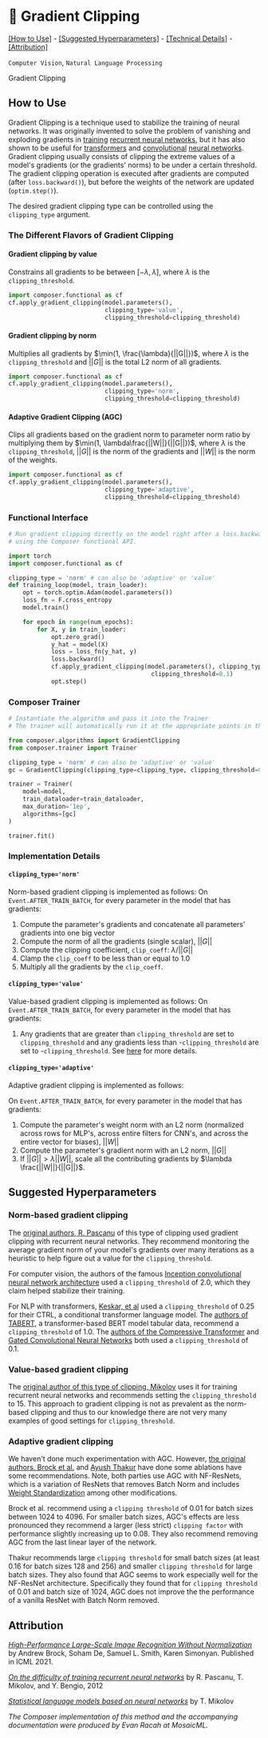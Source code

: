 # 📎 Gradient Clipping

[\[How to Use\]](#how-to-use) - [\[Suggested Hyperparameters\]](#suggested-hyperparameters) - [\[Technical Details\]](#technical-details) - [\[Attribution\]](#attribution)

 `Computer Vision`, `Natural Language Processing`

Gradient Clipping

<!--| |
|:--:
|*Need a picture.*|-->

## How to Use
Gradient Clipping is a technique used to stabilize the training of neural networks. It was
originally invented to solve the problem of vanishing and exploding gradients in [training](https://www.fit.vut.cz/study/phd-thesis/283/.en) [recurrent neural networks](https://arxiv.org/abs/1211.5063), but it has also shown to be useful for [transformers](https://arxiv.org/abs/1909.05858v2) and [convolutional](https://arxiv.org/abs/1512.00567v3) [neural networks](https://arxiv.org/abs/2102.06171).
Gradient clipping usually consists of clipping the extreme values of a model's gradients (or the gradients' norms) to be under
a certain threshold. The gradient clipping operation is executed after gradients are computed (after `loss.backward()`), but before the weights of the network are updated (`optim.step()`).

The desired gradient clipping type can be controlled using the `clipping_type` argument.

### The Different Flavors of Gradient Clipping

#### Gradient clipping by value
Constrains all gradients to be between $[-\lambda, \lambda]$, where $\lambda$ is
the `clipping_threshold`.

<!-- Usage: -->
<!--
```python
from tests.common import SimpleModel

model = SimpleModel()
```
-->
<!--pytest-codeblocks:cont-->
```python
import composer.functional as cf
cf.apply_gradient_clipping(model.parameters(),
                           clipping_type='value',
                           clipping_threshold=clipping_threshold)
```
#### Gradient clipping by norm
Multiplies all gradients by $\min(1, \frac{\lambda}{||G||})$, where $\lambda$ is
the `clipping_threshold` and $||G||$ is the total L2 norm of all gradients.
<!-- Usage: -->
<!--
```python
from tests.common import SimpleModel

model = SimpleModel()
```
-->
<!--pytest-codeblocks:cont-->
```python
import composer.functional as cf
cf.apply_gradient_clipping(model.parameters(),
                           clipping_type='norm',
                           clipping_threshold=clipping_threshold)
```
#### Adaptive Gradient Clipping (AGC)
Clips all gradients based on the gradient norm to parameter norm ratio by multiplying them by
$\min(1, \lambda\frac{||W||}{||G||})$, where $\lambda$ is the `clipping_threshold`,
$||G||$ is the norm of the gradients and $||W||$ is the norm of the weights.
<!-- Usage: -->
<!--
```python
from tests.common import SimpleModel

model = SimpleModel()
```
-->
<!--pytest-codeblocks:cont-->
```python
import composer.functional as cf
cf.apply_gradient_clipping(model.parameters(),
                           clipping_type='adaptive',
                           clipping_threshold=clipping_threshold)
```

### Functional Interface

```python
# Run gradient clipping directly on the model right after a loss.backward() call
# using the Composer functional API.

import torch
import composer.functional as cf

clipping_type = 'norm' # can also be 'adaptive' or 'value'
def training_loop(model, train_loader):
    opt = torch.optim.Adam(model.parameters())
    loss_fn = F.cross_entropy
    model.train()

    for epoch in range(num_epochs):
        for X, y in train_loader:
            opt.zero_grad()
            y_hat = model(X)
            loss = loss_fn(y_hat, y)
            loss.backward()
            cf.apply_gradient_clipping(model.parameters(), clipping_type=clipping_type,
                                        clipping_threshold=0.1)
            opt.step()
```

### Composer Trainer

<!--
```python
from torch.utils.data import DataLoader
from tests.common import RandomClassificationDataset, SimpleModel

model = SimpleModel()
train_dataloader = DataLoader(RandomClassificationDataset())
```
-->
<!--pytest-codeblocks:cont-->
```python
# Instantiate the algorithm and pass it into the Trainer
# The trainer will automatically run it at the appropriate points in the training loop

from composer.algorithms import GradientClipping
from composer.trainer import Trainer

clipping_type = 'norm' # can also be 'adaptive' or 'value'
gc = GradientClipping(clipping_type=clipping_type, clipping_threshold=0.1)

trainer = Trainer(
    model=model,
    train_dataloader=train_dataloader,
    max_duration='1ep',
    algorithms=[gc]
)

trainer.fit()
```

### Implementation Details

#### `clipping_type='norm'`
Norm-based gradient clipping is implemented as follows:
On `Event.AFTER_TRAIN_BATCH`, for every parameter in the model that has gradients:
1. Compute the parameter's gradients and concatenate all parameters' gradients into one big vector
2. Compute the norm of all the gradients (single scalar), $||G||$
3. Compute the clipping coefficient, `clip_coeff`: $\lambda / ||G||$
4. Clamp the `clip_coeff` to be less than or equal to 1.0
5. Multiply all the gradients by the `clip_coeff`.

#### `clipping_type='value'`
Value-based gradient clipping is implemented as follows:
On `Event.AFTER_TRAIN_BATCH`, for every parameter in the model that has gradients:
1. Any gradients that are greater than `clipping_threshold` are set to `clipping_threshold` and
any gradients less than -`clipping_threshold` are set to -`clipping_threshold`. See [here](https://pytorch.org/docs/stable/generated/torch.nn.utils.clip_grad_value_.html) for more details.
#### `clipping_type='adaptive'`

Adaptive gradient clipping is implemented as follows:

On `Event.AFTER_TRAIN_BATCH`, for every parameter in the model that has gradients:
1. Compute the parameter's weight norm with an L2 norm (normalized across rows for MLP's, across entire filters for CNN's, and across the entire vector for biases), $||W||$
2. Compute the parameter's gradient norm with an L2 norm, $||G||$
3. If $||G|| > \lambda||W||$, scale all the contributing gradients by $\lambda \frac{||W||}{||G||}$.


## Suggested Hyperparameters
### Norm-based gradient clipping
The [original authors, R. Pascanu](https://arxiv.org/abs/1211.5063) of this type of clipping used gradient clipping with recurrent neural networks. They recommend monitoring the average gradient norm of your model's gradients over many iterations as a heuristic to help
figure out a value for the `clipping_threshold`.

For computer vision, the authors of the famous [Inception convolutional neural network architecture](https://arxiv.org/abs/1512.00567v3) used a `clipping_threshold` of 2.0, which they claim helped stabilize their training.

For NLP with transformers, [Keskar, et al](https://arxiv.org/abs/1909.05858v2) used a `clipping_threshold` of 0.25 for their CTRL, a conditional transformer language model.
The [authors of TABERT](https://arxiv.org/abs/2005.08314v1), a transformer-based BERT model tabular data, recommend a `clipping_threshold` of 1.0. The [authors of the Compressive Transformer](https://arxiv.org/abs/1911.05507v1) and [Gated Convolutional Neural Networks](https://arxiv.org/pdf/1612.08083v3.pdf) both used a `clipping_threshold` of 0.1.

### Value-based gradient clipping
The [original author of this type of clipping, Mikolov](https://www.fit.vut.cz/study/phd-thesis/283/.en) uses it for training recurrent neural networks and recommends setting the `clipping_threshold` to 15. This approach to gradient clipping is not as prevalent as the norm-based clipping and thus to our knowledge there are not very many examples of good settings for `clipping_threshold`.
### Adaptive gradient clipping
We haven't done much experimentation with AGC. However, [the original authors, Brock et al.](https://arxiv.org/abs/2102.06171)
and [Ayush Thakur](https://wandb.ai/ayush-thakur/nfnet/reports/Exploring-Adaptive-Gradient-Clipping-and-NFNets--Vmlldzo1MDc0NTQ)
have done some ablations have some recommendations. Note, both parties use AGC with NF-ResNets, which is a variation
of ResNets that removes Batch Norm and includes [Weight Standardization](https://arxiv.org/abs/1903.10520)
among other modifications.

Brock et al. recommend using a `clipping threshold` of 0.01 for batch sizes between 1024 to 4096.
For smaller batch sizes, AGC's effects are less pronounced they recommend a larger (less strict) `clipping factor` with performance
slightly increasing up to 0.08. They also recommend removing AGC from the last linear layer of the network.

Thakur recommends large `clipping threshold` for small batch sizes (at least 0.16 for batch sizes 128 and 256) and smaller `clipping threshold` for large batch sizes. They also found that AGC seems to work especially well for the NF-ResNet architecture. Specifically they found that for `clipping threshold` of 0.01 and batch size of 1024, AGC does not improve the the performance of a vanilla ResNet with Batch Norm removed.

<!-- ## Technical Details
TODO(eracah): fill in this section.
-->


## Attribution

[*High-Performance Large-Scale Image Recognition Without Normalization*](https://arxiv.org/abs/2102.06171) by Andrew Brock, Soham De, Samuel L. Smith, Karen Simonyan. Published in ICML 2021.

[*On the difficulty of training recurrent neural networks*](https://arxiv.org/abs/1211.5063) by R. Pascanu, T. Mikolov, and Y. Bengio, 2012

[*Statistical language models based on neural networks*](https://www.fit.vut.cz/study/phd-thesis/283/.en) by T. Mikolov

*The Composer implementation of this method and the accompanying documentation were produced by Evan Racah at MosaicML.*
